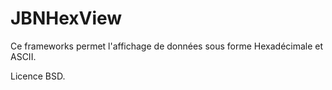 JBNHexView
==========

Ce frameworks permet l'affichage de données sous forme Hexadécimale et ASCII.

Licence BSD.

